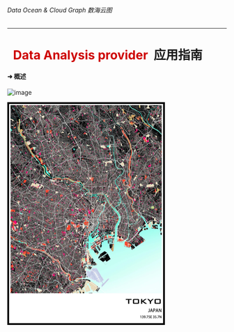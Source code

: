 ###### Data Ocean & Cloud Graph  数海云图

***

# <span style="color:#CE0000;">  Data Analysis provider  </span>应用指南

#### ➜ 概述 

![image](dataAnalysis.jpg)


<img src="spatialChart.webp" alt="image" style="zoom:50%;" />